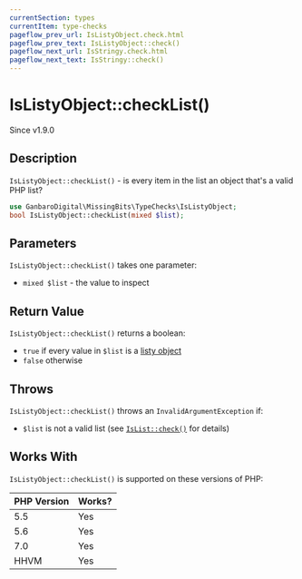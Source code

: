 ```yaml
---
currentSection: types
currentItem: type-checks
pageflow_prev_url: IsListyObject.check.html
pageflow_prev_text: IsListyObject::check()
pageflow_next_url: IsStringy.check.html
pageflow_next_text: IsStringy::check()
---
```


# IsListyObject::checkList()

<div class="callout info" markdown="1">
Since v1.9.0
</div>

## Description

`IsListyObject::checkList()` - is every item in the list an object that's a valid PHP list?

```php
use GanbaroDigital\MissingBits\TypeChecks\IsListyObject;
bool IsListyObject::checkList(mixed $list);
```

## Parameters

`IsListyObject::checkList()` takes one parameter:

* `mixed $list` - the value to inspect

## Return Value

`IsListyObject::checkList()` returns a boolean:

* `true` if every value in `$list` is a [listy object](IsListyObject.check.html)
* `false` otherwise

## Throws

`IsListyObject::checkList()` throws an `InvalidArgumentException` if:

* `$list` is not a valid list (see [`IsList::check()`](IsList.check.html) for details)

## Works With

`IsListyObject::checkList()` is supported on these versions of PHP:

PHP Version | Works?
------------|-------
5.5 | Yes
5.6 | Yes
7.0 | Yes
HHVM | Yes
